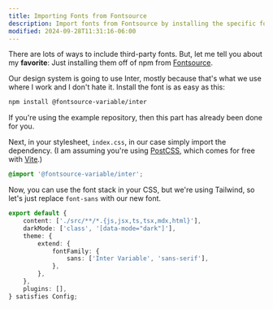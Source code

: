 ```yaml
---
title: Importing Fonts from Fontsource
description: Import fonts from Fontsource by installing the specific font package, importing it in your CSS or JS file, and adding the import path to your project configuration if necessary.
modified: 2024-09-28T11:31:16-06:00
---
```


There are lots of ways to include third-party fonts. But, let me tell you about my **favorite**: Just installing them off of npm from [Fontsource](https://fontsource.org).

Our design system is going to use Inter, mostly because that's what we use where I work and I don't hate it. Install the font is as easy as this:

```sh
npm install @fontsource-variable/inter
```

If you're using the example repository, then this part has already been done for you.

Next, in your stylesheet, `index.css`, in our case simply import the dependency. (I am assuming you're using [PostCSS](https://postcss.org/), which comes for free with [Vite](https://vite.dev).)

```css
@import '@fontsource-variable/inter';
```

Now, you can use the font stack in your CSS, but we're using Tailwind, so let's just replace `font-sans` with our new font.

```ts
export default {
	content: ['./src/**/*.{js,jsx,ts,tsx,mdx,html}'],
	darkMode: ['class', '[data-mode="dark"]'],
	theme: {
		extend: {
			fontFamily: {
				sans: ['Inter Variable', 'sans-serif'],
			},
		},
	},
	plugins: [],
} satisfies Config;
```

